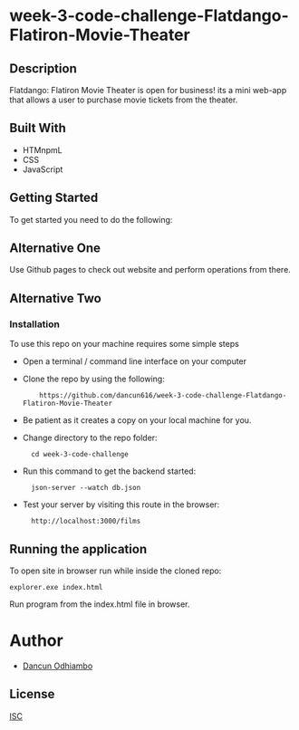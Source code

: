 # week-3-code-challenge-Flatdango-Flatiron-Movie-Theater

## Description
Flatdango: Flatiron Movie Theater is open for business! its a mini web-app that allows a user to purchase movie tickets from the
theater.

## Built With
- HTMnpmL
- CSS
- JavaScript

## Getting Started
To get started you need to do the following:

## Alternative One
Use Github pages to check out website and perform operations from there.

## Alternative Two
### Installation
To use this repo on your machine requires some simple steps

- Open a terminal / command line interface on your computer

- Clone the repo by using the following:

          https://github.com/dancun616/week-3-code-challenge-Flatdango-Flatiron-Movie-Theater

- Be patient as it creates a copy on your local machine for you.

- Change directory to the repo folder:

        cd week-3-code-challenge

- Run this command to get the backend started:

        json-server --watch db.json
- Test your server by visiting this route in the browser:

        http://localhost:3000/films


## Running the application
To open site in browser run while inside the cloned repo:

    explorer.exe index.html

Run program from the index.html file in browser.


# Author
- [Dancun Odhiambo](https://www.github.com/dancun616)

## License

[ISC](https://choosealicense.com/licenses/isc/)
